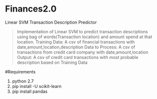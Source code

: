 # Finances2.0
Linear SVM Transaction Description Predictor
>Implementation of Linear SVM to predict transaction descriptions 
>using bag of words(Transaction location) and amount spend at that location. 
>Training Data: A csv of financial transactions with date,amount,location,description
>Data to Process: A csv of transactions from credit card company with date,amount,location
>Output: A csv of credit card transactions with most probable description based on Training Data

#Requirements
1. python 2.7
2. pip install -U scikit-learn
3. pip install pandas
